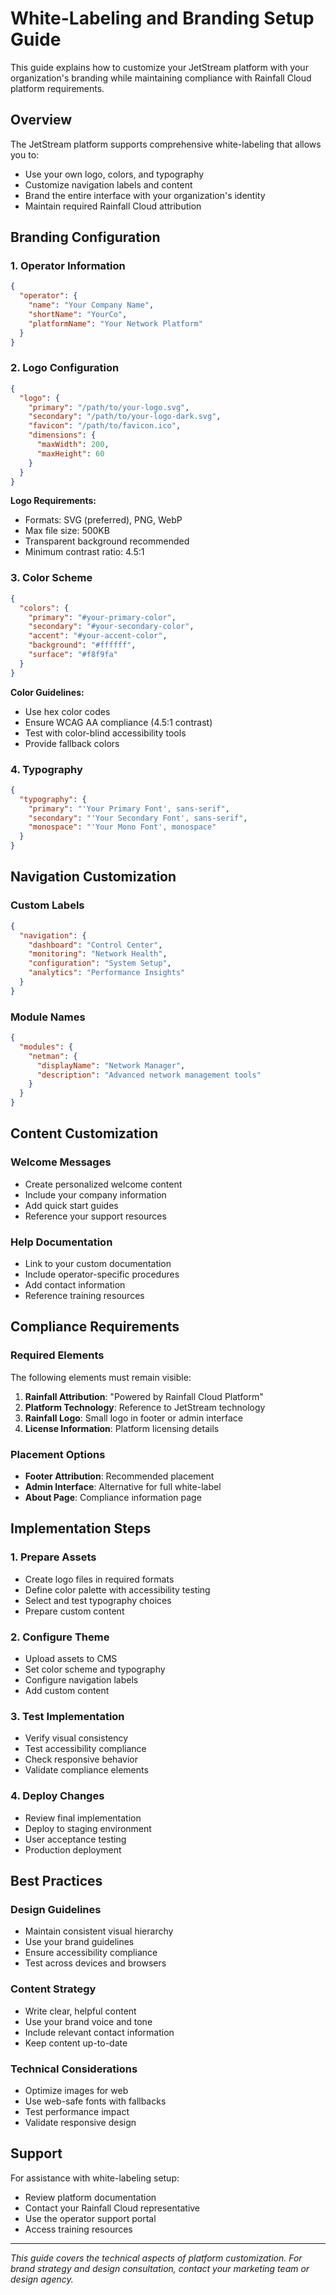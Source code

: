 # White-Labeling and Branding Setup Guide

This guide explains how to customize your JetStream platform with your organization's branding while maintaining compliance with Rainfall Cloud platform requirements.

## Overview

The JetStream platform supports comprehensive white-labeling that allows you to:
- Use your own logo, colors, and typography
- Customize navigation labels and content
- Brand the entire interface with your organization's identity
- Maintain required Rainfall Cloud attribution

## Branding Configuration

### 1. Operator Information
```json
{
  "operator": {
    "name": "Your Company Name",
    "shortName": "YourCo",
    "platformName": "Your Network Platform"
  }
}
```

### 2. Logo Configuration
```json
{
  "logo": {
    "primary": "/path/to/your-logo.svg",
    "secondary": "/path/to/your-logo-dark.svg",
    "favicon": "/path/to/favicon.ico",
    "dimensions": {
      "maxWidth": 200,
      "maxHeight": 60
    }
  }
}
```

**Logo Requirements:**
- Formats: SVG (preferred), PNG, WebP
- Max file size: 500KB
- Transparent background recommended
- Minimum contrast ratio: 4.5:1

### 3. Color Scheme
```json
{
  "colors": {
    "primary": "#your-primary-color",
    "secondary": "#your-secondary-color", 
    "accent": "#your-accent-color",
    "background": "#ffffff",
    "surface": "#f8f9fa"
  }
}
```

**Color Guidelines:**
- Use hex color codes
- Ensure WCAG AA compliance (4.5:1 contrast)
- Test with color-blind accessibility tools
- Provide fallback colors

### 4. Typography
```json
{
  "typography": {
    "primary": "'Your Primary Font', sans-serif",
    "secondary": "'Your Secondary Font', sans-serif",
    "monospace": "'Your Mono Font', monospace"
  }
}
```

## Navigation Customization

### Custom Labels
```json
{
  "navigation": {
    "dashboard": "Control Center",
    "monitoring": "Network Health", 
    "configuration": "System Setup",
    "analytics": "Performance Insights"
  }
}
```

### Module Names
```json
{
  "modules": {
    "netman": {
      "displayName": "Network Manager",
      "description": "Advanced network management tools"
    }
  }
}
```

## Content Customization

### Welcome Messages
- Create personalized welcome content
- Include your company information
- Add quick start guides
- Reference your support resources

### Help Documentation
- Link to your custom documentation
- Include operator-specific procedures
- Add contact information
- Reference training resources

## Compliance Requirements

### Required Elements
The following elements must remain visible:

1. **Rainfall Attribution**: "Powered by Rainfall Cloud Platform"
2. **Platform Technology**: Reference to JetStream technology
3. **Rainfall Logo**: Small logo in footer or admin interface
4. **License Information**: Platform licensing details

### Placement Options
- **Footer Attribution**: Recommended placement
- **Admin Interface**: Alternative for full white-label
- **About Page**: Compliance information page

## Implementation Steps

### 1. Prepare Assets
- Create logo files in required formats
- Define color palette with accessibility testing
- Select and test typography choices
- Prepare custom content

### 2. Configure Theme
- Upload assets to CMS
- Set color scheme and typography
- Configure navigation labels
- Add custom content

### 3. Test Implementation
- Verify visual consistency
- Test accessibility compliance
- Check responsive behavior
- Validate compliance elements

### 4. Deploy Changes
- Review final implementation
- Deploy to staging environment
- User acceptance testing
- Production deployment

## Best Practices

### Design Guidelines
- Maintain consistent visual hierarchy
- Use your brand guidelines
- Ensure accessibility compliance
- Test across devices and browsers

### Content Strategy
- Write clear, helpful content
- Use your brand voice and tone
- Include relevant contact information
- Keep content up-to-date

### Technical Considerations
- Optimize images for web
- Use web-safe fonts with fallbacks
- Test performance impact
- Validate responsive design

## Support

For assistance with white-labeling setup:
- Review platform documentation
- Contact your Rainfall Cloud representative
- Use the operator support portal
- Access training resources

---

*This guide covers the technical aspects of platform customization. For brand strategy and design consultation, contact your marketing team or design agency.*
